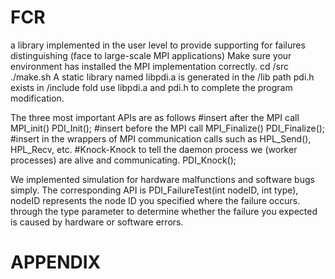 # FCR
a library implemented in the user level to provide supporting for failures distinguishing 
(face to large-scale MPI applications)
Make sure your environment has installed the MPI implementation correctly.
cd /src
./make.sh
A static library named libpdi.a is generated in the /lib path
pdi.h exists in /include fold
use libpdi.a and pdi.h to complete the program modification.

The three most important APIs are as follows
#insert after the MPI call MPI_init()
PDI_Init();
#insert before the MPI call MPI_Finalize()
PDI_Finalize();
#insert in the wrappers of MPI communication calls such as HPL_Send(), HPL_Recv, etc.
#Knock-Knock to tell the daemon process we (worker processes) are alive and communicating.
PDI_Knock();

We implemented simulation for hardware malfunctions and software bugs simply.
The corresponding API is PDI_FailureTest(int nodeID, int type),
nodeID represents the node ID you specified where the failure occurs.
through the type parameter to determine whether the failure you expected is caused
by hardware or software errors.


APPENDIX
==========

